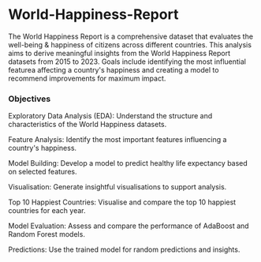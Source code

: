 # World-Happiness-Report
The World Happiness Report is a comprehensive dataset that evaluates the well-being &amp; happiness of citizens across different countries. This analysis aims to derive meaningful insights from the World Happiness Report datasets from 2015 to 2023. Goals include identifying the most influential featurea affecting a country's happiness and creating a model to recommend improvements for maximum impact.
### Objectives
Exploratory Data Analysis (EDA): Understand the structure and characteristics of the World Happiness datasets.

Feature Analysis: Identify the most important features influencing a country's happiness.

Model Building: Develop a model to predict healthy life expectancy based on selected features.

Visualisation: Generate insightful visualisations to support analysis.

Top 10 Happiest Countries: Visualise and compare the top 10 happiest countries for each year.

Model Evaluation: Assess and compare the performance of AdaBoost and Random Forest models.

Predictions: Use the trained model for random predictions and insights.
